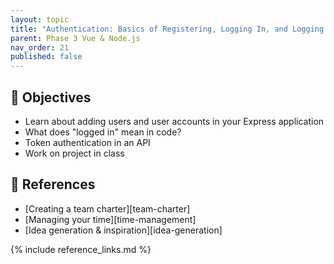 ```yaml
---
layout: topic
title: "Authentication: Basics of Registering, Logging In, and Logging Out"
parent: Phase 3 Vue & Node.js
nav_order: 21
published: false
---
```


## 🎯 Objectives

- Learn about adding users and user accounts in your Express application
- What does "logged in" mean in code?
- Token authentication in an API
- Work on project in class

## 🔖 References

- [Creating a team charter][team-charter]
- [Managing your time][time-management]
- [Idea generation & inspiration][idea-generation]

{% include reference_links.md %}
